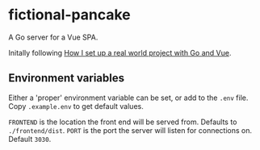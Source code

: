 # fictional-pancake

A Go server for a Vue SPA.

Initally following [How I set up a real world project with Go and Vue](https://www.freecodecamp.org/news/how-i-set-up-a-real-world-project-with-go-and-vue/).

## Environment variables

Either a 'proper' environment variable can be set, or add to the `.env` file. Copy `.example.env` to get default values.

`FRONTEND` is the location the front end will be served from. Defaults to `./frontend/dist`.
`PORT` is the port the server will listen for connections on. Default `3030`.
